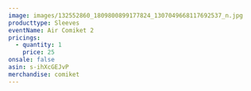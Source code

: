 ```yaml
---
image: images/132552860_1809800899177824_1307049668117692537_n.jpg
producttype: Sleeves
eventName: Air Comiket 2
pricings:
  - quantity: 1
    price: 25
onsale: false
asin: s-ihXcGEJvP
merchandise: comiket
---
```

